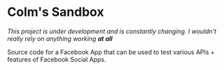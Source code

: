 Colm's Sandbox
==============

*This project is under development and is constantly changing. I wouldn't really rely on anything working __at all__*

Source code for a Facebook App that can be used to test various APIs +
features of Facebook Social Apps.
